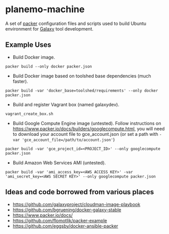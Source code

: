 planemo-machine
=====================

A set of [packer](http://packer.io) configuration files and scripts
used to build Ubuntu environment for
[Galaxy](http://galaxyproject.org) tool development.

Example Uses
-----------------------

 * Build Docker image.

``packer build --only docker packer.json``

 * Build Docker image based on toolshed base dependencies (much faster).

``packer build -var 'docker_base=toolshed/requirements' --only docker packer.json``

 * Build and register Vagrant box (named galaxydev).

``vagrant_create_box.sh``

 * Build Google Compute Engine image (untested). Follow instructions on
     https://www.packer.io/docs/builders/googlecompute.html, you will
     need to download your account file to gce_account.json (or set a
     path with ``-var 'gce_account_file=/path/to/account.json'``)
    
``packer build -var 'gce_project_id=<PROJECT_ID>' --only googlecompute packer.json``

 * Build Amazon Web Services AMI (untested).

``packer build -var 'ami_access_key=<AWS ACCESS KEY>' -var 'ami_secret_key=<AWS SECRET KEY>' --only googlecompute packer.json``


Ideas and code borrowed from various places
-------------------------------------------

 * https://github.com/galaxyproject/cloudman-image-playbook
 * https://github.com/bgruening/docker-galaxy-stable
 * https://www.packer.io/docs/
 * https://github.com/flomotlik/packer-example
 * https://github.com/eggsby/docker-ansible-packer

